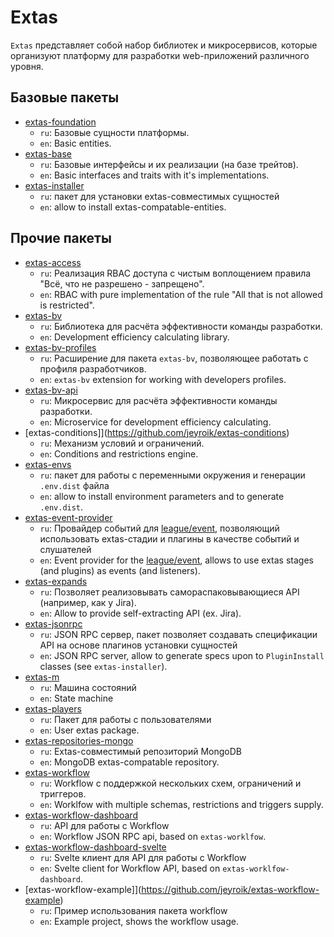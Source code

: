 # Extas

`Extas` представляет собой набор библиотек и микросервисов, которые организуют платформу для разработки web-приложений различного уровня.

## Базовые пакеты

- [extas-foundation](https://github.com/jeyroik/extas-foundation)
  - `ru`: Базовые сущности платформы.
  - `en`: Basic entities.
- [extas-base](https://github.com/jeyroik/extas-base)
  - `ru`: Базовые интерфейсы и их реализации (на базе трейтов).
  - `en`: Basic interfaces and traits with it's implementations.
- [extas-installer](https://github.com/jeyroik/extas-installer)
  - `ru`: пакет для установки extas-совместимых сущностей
  - `en`: allow to install extas-compatable-entities.

## Прочие пакеты

- [extas-access](https://github.com/jeyroik/extas-access)
  - `ru`: Реализация RBAC доступа с чистым воплощением правила "Всё, что не разрешено - запрещено".
  - `en`: RBAC with pure implementation of the rule "All that is not allowed is restricted".
- [extas-bv](https://github.com/jeyroik/extas-bv)
  - `ru`: Библиотека для расчёта эффективности команды разработки.
  - `en`: Development efficiency calculating library.
- [extas-bv-profiles](https://github.com/jeyroik/extas-bv-profiles)
  - `ru`: Расширение для пакета `extas-bv`, позволяющее работать с профиля разработчиков.
  - `en`: `extas-bv` extension for working with developers profiles.
- [extas-bv-api](https://github.com/jeyroik/extas-bv-api)
  - `ru`: Микросервис для расчёта эффективности команды разработки.
  - `en`: Microservice for development efficiency calculating.
- [extas-conditions]](https://github.com/jeyroik/extas-conditions)
  - `ru`: Механизм условий и ограничений.
  - `en`: Conditions and restrictions engine.
- [extas-envs](https://github.com/jeyroik/extas-envs)
  - `ru`: пакет для работы с переменными окружения и генерации `.env.dist` файла
  - `en`: allow to install environment parameters and to generate `.env.dist`.
- [extas-event-provider](https://github.com/jeyroik/extas-event-provider)
  - `ru`: Провайдер событий для [league/event](https://github.com/thephpleague/event), позволяющий использовать extas-стадии и плагины в качестве событий и слушателей
  - `en`: Event provider for the [league/event](https://github.com/thephpleague/event), allows to use extas stages (and plugins) as events (and listeners).
- [extas-expands](https://github.com/jeyroik/extas-expands)
  - `ru`: Позволяет реализовывать самораспаковывающиеся API (например, как у Jira).
  - `en`: Allow to provide self-extracting API (ex. Jira).
- [extas-jsonrpc](https://github.com/jeyroik/extas-jsonrpc)
  - `ru`: JSON RPC сервер, пакет позволяет создавать спецификации API на основе плагинов установки сущностей
  - `en`: JSON RPC server, allow to generate specs upon to `PluginInstall` classes (see `extas-installer`).
- [extas-m](https://github.com/jeyroik/extas-m)
  - `ru`: Машина состояний
  - `en`: State machine
- [extas-players](https://github.com/jeyroik/extas-players)
  - `ru`: Пакет для работы с пользователями
  - `en`: User extas package.
- [extas-repositories-mongo](https://github.com/jeyroik/extas-repositories-mongo)
  - `ru`: Extas-совместимый репозиторий MongoDB
  - `en`: MongoDB extas-compatable repository.
- [extas-workflow](https://github.com/jeyroik/extas-workflow)
  - `ru`: Workflow с поддержкой нескольких схем, ограничений и триггеров.
  - `en`: Worklfow with multiple schemas, restrictions and triggers supply.
- [extas-workflow-dashboard](https://github.com/jeyroik/extas-workflow-dashboard)
  - `ru`: API для работы с Workflow
  - `en`: Workflow JSON RPC api, based on `extas-worklfow`.
- [extas-workflow-dashboard-svelte](https://github.com/jeyroik/extas-workflow-dashboard-svelte)
  - `ru`: Svelte клиент для API для работы с Workflow
  - `en`: Svelte client for Workflow API, based on `extas-worklfow-dashboard`.
- [extas-workflow-example]](https://github.com/jeyroik/extas-workflow-example)
  - `ru`: Пример использования пакета workflow
  - `en`: Example project, shows the workflow usage.
